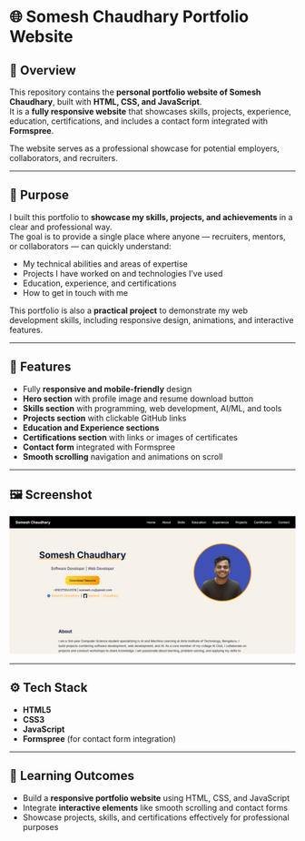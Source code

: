 # 🌐 Somesh Chaudhary Portfolio Website

## 📌 Overview
This repository contains the **personal portfolio website of Somesh Chaudhary**, built with **HTML, CSS, and JavaScript**.  
It is a **fully responsive website** that showcases skills, projects, experience, education, certifications, and includes a contact form integrated with **Formspree**.  

The website serves as a professional showcase for potential employers, collaborators, and recruiters.

---

## 🎯 Purpose
I built this portfolio to **showcase my skills, projects, and achievements** in a clear and professional way.  
The goal is to provide a single place where anyone — recruiters, mentors, or collaborators — can quickly understand:  
- My technical abilities and areas of expertise  
- Projects I have worked on and technologies I’ve used  
- Education, experience, and certifications  
- How to get in touch with me  

This portfolio is also a **practical project** to demonstrate my web development skills, including responsive design, animations, and interactive features.

---

## 🚀 Features
- Fully **responsive and mobile-friendly** design  
- **Hero section** with profile image and resume download button  
- **Skills section** with programming, web development, AI/ML, and tools  
- **Projects section** with clickable GitHub links  
- **Education and Experience sections**  
- **Certifications section** with links or images of certificates  
- **Contact form** integrated with Formspree  
- **Smooth scrolling** navigation and animations on scroll  

---

## 🖼️ Screenshot
![Hero Section](portfolio-img.png)

---

## ⚙️ Tech Stack
- **HTML5**  
- **CSS3**  
- **JavaScript**  
- **Formspree** (for contact form integration)  

---

## 📖 Learning Outcomes
- Build a **responsive portfolio website** using HTML, CSS, and JavaScript  
- Integrate **interactive elements** like smooth scrolling and contact forms  
- Showcase projects, skills, and certifications effectively for professional purposes  

